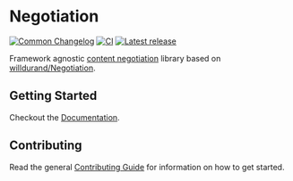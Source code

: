 # Negotiation

[![Common Changelog](https://common-changelog.org/badge.svg)](https://common-changelog.org)
[![CI](https://github.com/athena-framework/athena/actions/workflows/ci.yml/badge.svg?branch=master&event=schedule)](https://github.com/athena-framework/athena/actions/workflows/ci.yml)
[![Latest release](https://img.shields.io/github/release/athena-framework/negotiation.svg)](https://github.com/athena-framework/negotiation/releases)

Framework agnostic [content negotiation](https://tools.ietf.org/html/rfc7231#section-5.3) library based on [willdurand/Negotiation](https://github.com/willdurand/Negotiation).

## Getting Started

Checkout the [Documentation](https://athenaframework.org/Negotiation).

## Contributing

Read the general [Contributing Guide](./CONTRIBUTING.md) for information on how to get started.
